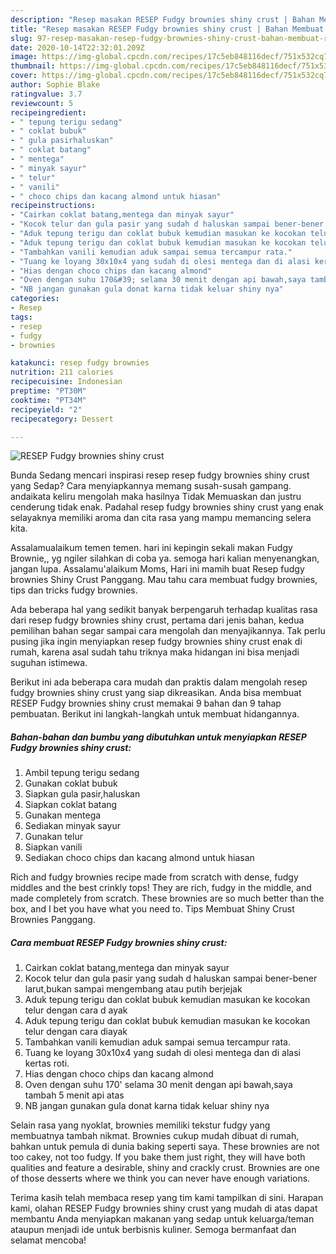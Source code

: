 ```yaml
---
description: "Resep masakan RESEP Fudgy brownies shiny crust | Bahan Membuat RESEP Fudgy brownies shiny crust Yang Enak Dan Mudah"
title: "Resep masakan RESEP Fudgy brownies shiny crust | Bahan Membuat RESEP Fudgy brownies shiny crust Yang Enak Dan Mudah"
slug: 97-resep-masakan-resep-fudgy-brownies-shiny-crust-bahan-membuat-resep-fudgy-brownies-shiny-crust-yang-enak-dan-mudah
date: 2020-10-14T22:32:01.209Z
image: https://img-global.cpcdn.com/recipes/17c5eb848116decf/751x532cq70/resep-fudgy-brownies-shiny-crust-foto-resep-utama.jpg
thumbnail: https://img-global.cpcdn.com/recipes/17c5eb848116decf/751x532cq70/resep-fudgy-brownies-shiny-crust-foto-resep-utama.jpg
cover: https://img-global.cpcdn.com/recipes/17c5eb848116decf/751x532cq70/resep-fudgy-brownies-shiny-crust-foto-resep-utama.jpg
author: Sophie Blake
ratingvalue: 3.7
reviewcount: 5
recipeingredient:
- " tepung terigu sedang"
- " coklat bubuk"
- " gula pasirhaluskan"
- " coklat batang"
- " mentega"
- " minyak sayur"
- " telur"
- " vanili"
- " choco chips dan kacang almond untuk hiasan"
recipeinstructions:
- "Cairkan coklat batang,mentega dan minyak sayur"
- "Kocok telur dan gula pasir yang sudah d haluskan sampai bener-bener larut,bukan sampai mengembang atau putih berjejak"
- "Aduk tepung terigu dan coklat bubuk kemudian masukan ke kocokan telur dengan cara d ayak"
- "Aduk tepung terigu dan coklat bubuk kemudian masukan ke kocokan telur dengan cara diayak"
- "Tambahkan vanili kemudian aduk sampai semua tercampur rata."
- "Tuang ke loyang 30x10x4 yang sudah di olesi mentega dan di alasi kertas roti."
- "Hias dengan choco chips dan kacang almond"
- "Oven dengan suhu 170&#39; selama 30 menit dengan api bawah,saya tambah 5 menit api atas"
- "NB jangan gunakan gula donat karna tidak keluar shiny nya"
categories:
- Resep
tags:
- resep
- fudgy
- brownies

katakunci: resep fudgy brownies 
nutrition: 211 calories
recipecuisine: Indonesian
preptime: "PT30M"
cooktime: "PT34M"
recipeyield: "2"
recipecategory: Dessert

---
```



![RESEP Fudgy brownies shiny crust](https://img-global.cpcdn.com/recipes/17c5eb848116decf/751x532cq70/resep-fudgy-brownies-shiny-crust-foto-resep-utama.jpg)

Bunda Sedang mencari inspirasi resep resep fudgy brownies shiny crust yang Sedap? Cara menyiapkannya memang susah-susah gampang. andaikata keliru mengolah maka hasilnya Tidak Memuaskan dan justru cenderung tidak enak. Padahal resep fudgy brownies shiny crust yang enak selayaknya memiliki aroma dan cita rasa yang mampu memancing selera kita.

Assalamualaikum temen temen. hari ini kepingin sekali makan Fudgy Brownie,, yg ngiler silahkan di coba ya. semoga hari kalian menyenangkan, jangan lupa. Assalamu&#39;alaikum Moms, Hari ini mamih buat Resep fudgy brownies Shiny Crust Panggang. Mau tahu cara membuat fudgy brownies, tips dan tricks fudgy brownies.

Ada beberapa hal yang sedikit banyak berpengaruh terhadap kualitas rasa dari resep fudgy brownies shiny crust, pertama dari jenis bahan, kedua pemilihan bahan segar sampai cara mengolah dan menyajikannya. Tak perlu pusing jika ingin menyiapkan resep fudgy brownies shiny crust enak di rumah, karena asal sudah tahu triknya maka hidangan ini bisa menjadi suguhan istimewa.


Berikut ini ada beberapa cara mudah dan praktis dalam mengolah resep fudgy brownies shiny crust yang siap dikreasikan. Anda bisa membuat RESEP Fudgy brownies shiny crust memakai 9 bahan dan 9 tahap pembuatan. Berikut ini langkah-langkah untuk membuat hidangannya.

<!--inarticleads1-->

##### Bahan-bahan dan bumbu yang dibutuhkan untuk menyiapkan RESEP Fudgy brownies shiny crust:

1. Ambil  tepung terigu sedang
1. Gunakan  coklat bubuk
1. Siapkan  gula pasir,haluskan
1. Siapkan  coklat batang
1. Gunakan  mentega
1. Sediakan  minyak sayur
1. Gunakan  telur
1. Siapkan  vanili
1. Sediakan  choco chips dan kacang almond untuk hiasan


Rich and fudgy brownies recipe made from scratch with dense, fudgy middles and the best crinkly tops! They are rich, fudgy in the middle, and made completely from scratch. These brownies are so much better than the box, and I bet you have what you need to. Tips Membuat Shiny Crust Brownies Panggang. 

<!--inarticleads2-->

##### Cara membuat RESEP Fudgy brownies shiny crust:

1. Cairkan coklat batang,mentega dan minyak sayur
1. Kocok telur dan gula pasir yang sudah d haluskan sampai bener-bener larut,bukan sampai mengembang atau putih berjejak
1. Aduk tepung terigu dan coklat bubuk kemudian masukan ke kocokan telur dengan cara d ayak
1. Aduk tepung terigu dan coklat bubuk kemudian masukan ke kocokan telur dengan cara diayak
1. Tambahkan vanili kemudian aduk sampai semua tercampur rata.
1. Tuang ke loyang 30x10x4 yang sudah di olesi mentega dan di alasi kertas roti.
1. Hias dengan choco chips dan kacang almond
1. Oven dengan suhu 170&#39; selama 30 menit dengan api bawah,saya tambah 5 menit api atas
1. NB jangan gunakan gula donat karna tidak keluar shiny nya


Selain rasa yang nyoklat, brownies memiliki tekstur fudgy yang membuatnya tambah nikmat. Brownies cukup mudah dibuat di rumah, bahkan untuk pemula di dunia baking seperti saya. These brownies are not too cakey, not too fudgy. If you bake them just right, they will have both qualities and feature a desirable, shiny and crackly crust. Brownies are one of those desserts where we think you can never have enough variations. 

Terima kasih telah membaca resep yang tim kami tampilkan di sini. Harapan kami, olahan RESEP Fudgy brownies shiny crust yang mudah di atas dapat membantu Anda menyiapkan makanan yang sedap untuk keluarga/teman ataupun menjadi ide untuk berbisnis kuliner. Semoga bermanfaat dan selamat mencoba!
